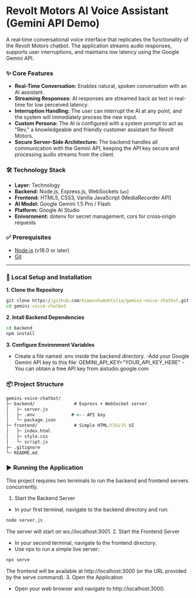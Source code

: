 # Revolt Motors AI Voice Assistant (Gemini API Demo)

A real‑time conversational voice interface that replicates the functionality of the Revolt Motors chatbot. The application streams audio responses, supports user interruptions, and maintains low latency using the Google Gemini API.

### ✨ Core Features

-   **Real-Time Conversation:** Enables natural, spoken conversation with an AI assistant.
-   **Streaming Responses:** AI responses are streamed back as text in real-time for low perceived latency.
-   **Interruption Handling:** The user can interrupt the AI at any point, and the system will immediately process the new input.
-   **Custom Persona:** The AI is configured with a system prompt to act as "Rev," a knowledgeable and friendly customer assistant for Revolt Motors.
-   **Secure Server-Side Architecture:** The backend handles all communication with the Gemini API, keeping the API key secure and processing audio streams from the client.
  ### 🛠️ Technology Stack

-   **Layer:** Technology
-   **Backend:** Node.js, Express.js, WebSockets (`ws`)
-   **Frontend:** HTML5, CSS3, Vanilla JavaScript (MediaRecorder API)
-   **AI Model:** Google Gemini 1.5 Pro / Flash
-   **Platform:** Google AI Studio
-   **Enivornment:** dotenv for secret management, cors for cross‑origin requests

### ✅ Prerequisites

-   [Node.js](https://nodejs.org/) (v18.0 or later)
-   [Git](https://git-scm.com/)

---

### 🚀 Local Setup and Installation

**1. Clone the Repository**
```cmd
git clone https://github.com/himanshumahtolia/gemini-voice-chatbot.git
cd gemini-voice-chatbot
```
**2. Intall Backend Dependencies**
```cmd
cd backend
npm install
```
**3. Configure Environment Variables**
- Create a file named .env inside the backend directory.
-Add your Google Gemini API key to this file:
GEMINI_API_KEY="YOUR_API_KEY_HERE"
-You can obtain a free API key from aistudio.google.com

### 📦 Project Structure
```cmd
gemini-voice-chatbot/
├─ backend/               # Express + WebSocket server
│   ├─ server.js
│   ├─ .env              # <-- API key 
│   └─ package.json
├─ frontend/              # Simple HTML/CSS/JS UI
│   ├─ index.html
│   ├─ style.css
│   └─ script.js
├─ .gitignore
└─ README.md
```

### ▶️ Running the Application
This project requires two terminals to run the backend and frontend servers concurrently.
1. Start the Backend Server

* In your first terminal, navigate to the backend directory and run:

``` cmd
node server.js
```
The server will start on ws://localhost:3001.
2. Start the Frontend Server

* In your second terminal, navigate to the frontend directory.
* Use npx to run a simple live server:

```cmd
npx serve
```
The frontend will be available at http://localhost:3000 (or the URL provided by the serve command).
3. Open the Application

* Open your web browser and navigate to http://localhost:3000.
